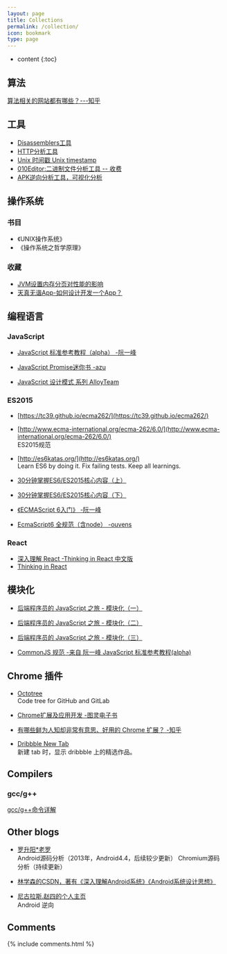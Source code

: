 ```yaml
---
layout: page
title: Collections
permalink: /collection/
icon: bookmark
type: page
---
```


* content
{:toc}


## 算法

[算法相关的网站都有哪些？---知乎](https://www.zhihu.com/question/20368410)

## 工具

* [Disassemblers工具](http://down.52pojie.cn/Tools/Disassemblers/)
* [HTTP分析工具](http://down.52pojie.cn/Tools/Network_Analyzer/)
* [Unix 时间戳 Unix timestamp](http://tool.chinaz.com/Tools/unixtime.aspx)
* [010Editor:二进制文件分析工具 -- 收费](http://www.sweetscape.com/010editor/)
* [APK逆向分析工具，可视化分析](https://github.com/google/androguard)

## 操作系统

### 书目

- 《UNIX操作系统》
- 《操作系统之哲学原理》

### 收藏

- [JVM设置内存分页对性能的影响](http://blog.csdn.net/chluknight/article/details/6689323)
- [天真无谐App-如何设计开发一个App？](http://www.wjdiankong.cn/android%e5%b7%a5%e4%bd%9c%e4%b8%a4%e5%b9%b4%e4%b9%8b%e5%90%8e%e7%9a%84%e7%ac%ac%e4%b8%80%e4%b8%aaapp-%e5%a4%a9%e7%9c%9f%e6%97%a0%e8%b0%90/)

## 编程语言

### JavaScript

* [JavaScript 标准参考教程（alpha） -阮一峰](http://javascript.ruanyifeng.com/)

* [JavaScript Promise迷你书 -azu](http://liubin.org/promises-book/)

* [JavaScript 设计模式 系列 AlloyTeam](http://www.alloyteam.com/2012/10/common-javascript-design-patterns/)

### ES2015

- [https://tc39.github.io/ecma262/](https://tc39.github.io/ecma262/)
* [http://www.ecma-international.org/ecma-262/6.0/](http://www.ecma-international.org/ecma-262/6.0/)  
    ES2015规范

- [http://es6katas.org/](http://es6katas.org/)  
    Learn ES6 by doing it. Fix failing tests. Keep all learnings.

* [30分钟掌握ES6/ES2015核心内容（上）](http://segmentfault.com/a/1190000004365693)

* [30分钟掌握ES6/ES2015核心内容（下）](http://segmentfault.com/a/1190000004368132)

* [《ECMAScript 6入门》 -阮一峰](https://github.com/ruanyf/es6tutorial)

* [EcmaScript6 全规范（含node） -ouvens](https://github.com/ouvens/es6-code-style-guide)

### React

* [深入理解 React -Thinking in React 中文版](http://reactjs.cn/react/docs/thinking-in-react.html)
* [Thinking in React](http://facebook.github.io/react/docs/thinking-in-react.html)

## 模块化

* [后端程序员的 JavaScript 之旅 - 模块化（一）](http://lishaopeng.com/2016/02/05/js-module/)
* [后端程序员的 JavaScript 之旅 - 模块化（二）](http://lishaopeng.com/2016/02/11/js-module2/)
* [后端程序员的 JavaScript 之旅 - 模块化（三）](http://lishaopeng.com/2016/02/19/js-module3/)

* [CommonJS 规范 -来自 阮一峰 JavaScript 标准参考教程(alpha)](http://javascript.ruanyifeng.com/nodejs/module.html)

## Chrome 插件

- [Octotree](https://chrome.google.com/webstore/detail/octotree/bkhaagjahfmjljalopjnoealnfndnagc)  
  Code tree for GitHub and GitLab

* [Chrome扩展及应用开发 -图灵电子书](http://www.ituring.com.cn/minibook/950)

* [有哪些鲜为人知却非常有意思、好用的 Chrome 扩展？ -知乎](https://www.zhihu.com/question/23228162#answer-28057391)
* [Dribbble New Tab](https://chrome.google.com/webstore/detail/dribbble-new-tab/hmhjbefkpednjogghoibpejdmemkinbn)  
    新建 tab 时，显示 dribbble 上的精选作品。

## Compilers

### gcc/g++

[gcc/g++命令详解](http://blog.csdn.net/huang1feng/article/details/9197471)  

## Other blogs

* [罗升阳*老罗](http://blog.csdn.net/luoshengyang)  
  Android源码分析（2013年，Android4.4，后续较少更新）
  Chromium源码分析（持续更新）

* [林学森的CSDN，著有《深入理解Android系统》《Android系统设计思想》](http://blog.csdn.net/xuesen_lin)

* [尼古拉斯.赵四的个人主页](http://www.wjdiankong.cn/)  
  Android 逆向

## Comments

{% include comments.html %}

